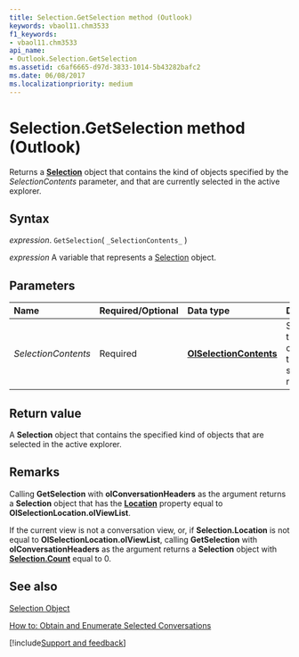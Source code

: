 ```yaml
---
title: Selection.GetSelection method (Outlook)
keywords: vbaol11.chm3533
f1_keywords:
- vbaol11.chm3533
api_name:
- Outlook.Selection.GetSelection
ms.assetid: c6af6665-d97d-3833-1014-5b43282bafc2
ms.date: 06/08/2017
ms.localizationpriority: medium
---
```



# Selection.GetSelection method (Outlook)

Returns a **[Selection](Outlook.Selection.md)** object that contains the kind of objects specified by the _SelectionContents_ parameter, and that are currently selected in the active explorer.


## Syntax

_expression_. `GetSelection`( `_SelectionContents_` )

_expression_ A variable that represents a [Selection](Outlook.Selection.md) object.


## Parameters



|Name|Required/Optional|Data type|Description|
|:-----|:-----|:-----|:-----|
| _SelectionContents_|Required| **[OlSelectionContents](Outlook.OlSelectionContents.md)**|Specifies the kind of objects in the selection to return.|

## Return value

A **Selection** object that contains the specified kind of objects that are selected in the active explorer.


## Remarks

Calling **GetSelection** with **olConversationHeaders** as the argument returns a **Selection** object that has the **[Location](Outlook.Selection.Location.md)** property equal to **OlSelectionLocation.olViewList**.

If the current view is not a conversation view, or, if **Selection.Location** is not equal to **OlSelectionLocation.olViewList**, calling **GetSelection** with **olConversationHeaders** as the argument returns a **Selection** object with **[Selection.Count](Outlook.Selection.Count.md)** equal to 0.


## See also


[Selection Object](Outlook.Selection.md)




[How to: Obtain and Enumerate Selected Conversations](../outlook/Concepts/Categories-and-Conversations/obtain-and-enumerate-selected-conversations.md)

[!include[Support and feedback](~/includes/feedback-boilerplate.md)]